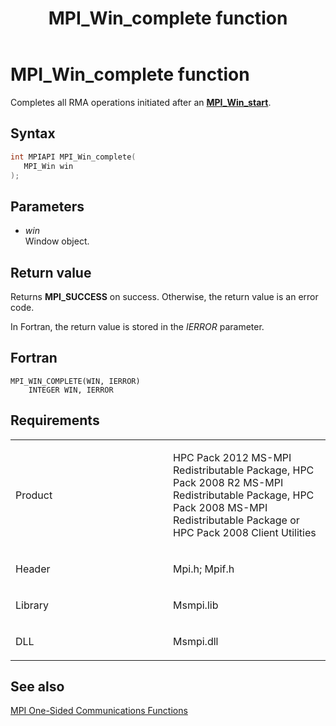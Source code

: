 ﻿---
title: MPI_Win_complete function
TOCTitle: MPI_Win_complete function
ms:assetid: b3d531e7-a108-4613-b3ad-7a1ada88bdbd
ms:mtpsurl: https://msdn.microsoft.com/en-us/library/Dn520594(v=VS.85)
ms:contentKeyID: 59361065
ms.date: 03/28/2018
mtps_version: v=VS.85
f1_keywords:
- MPI_WIN_COMPLETE
- mpif/MPI_Win_complete
- mpi/MPI_WIN_COMPLETE
dev_langs:
- C++
- C
---

# MPI\_Win\_complete function

Completes all RMA operations initiated after an [**MPI\_Win\_start**](mpi-win-start-function.md).

## Syntax

``` c++
int MPIAPI MPI_Win_complete(
   MPI_Win win
);
```

## Parameters

  - *win*  
    Window object.

## Return value

Returns **MPI\_SUCCESS** on success. Otherwise, the return value is an error code.

In Fortran, the return value is stored in the *IERROR* parameter.

## Fortran

    MPI_WIN_COMPLETE(WIN, IERROR)
        INTEGER WIN, IERROR

## Requirements

<table>
<colgroup>
<col style="width: 50%" />
<col style="width: 50%" />
</colgroup>
<tbody>
<tr class="odd">
<td><p>Product</p></td>
<td><p>HPC Pack 2012 MS-MPI Redistributable Package, HPC Pack 2008 R2 MS-MPI Redistributable Package, HPC Pack 2008 MS-MPI Redistributable Package or HPC Pack 2008 Client Utilities</p></td>
</tr>
<tr class="even">
<td><p>Header</p></td>
<td>Mpi.h;
Mpif.h</td>
</tr>
<tr class="odd">
<td><p>Library</p></td>
<td>Msmpi.lib</td>
</tr>
<tr class="even">
<td><p>DLL</p></td>
<td>Msmpi.dll</td>
</tr>
</tbody>
</table>


## See also

[MPI One-Sided Communications Functions](mpi-one-sided-communications-functions.md)

